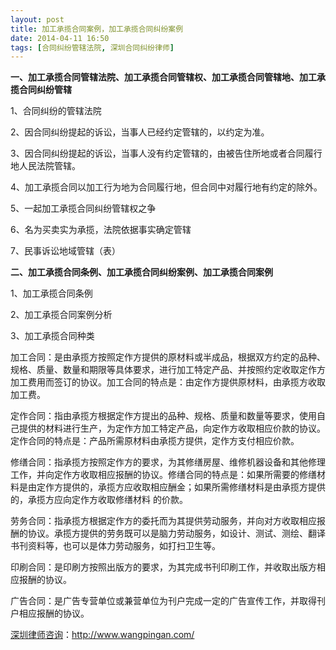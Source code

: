 ```yaml
---
layout: post
title: 加工承揽合同案例，加工承揽合同纠纷案例
date: 2014-04-11 16:50
tags: [合同纠纷管辖法院, 深圳合同纠纷律师]
---
```

<strong>一、加工承揽合同管辖法院、加工承揽合同管辖权、加工承揽合同管辖地、加工承揽合同纠纷管辖</strong>

1、合同纠纷的管辖法院

2、因合同纠纷提起的诉讼，当事人已经约定管辖的，以约定为准。

3、因合同纠纷提起的诉讼，当事人没有约定管辖的，由被告住所地或者合同履行地人民法院管辖。

4、加工承揽合同以加工行为地为合同履行地，但合同中对履行地有约定的除外。

5、一起加工承揽合同纠纷管辖权之争

6、名为买卖实为承揽，法院依据事实确定管辖

7、民事诉讼地域管辖（表）

<strong>二、加工承揽合同条例、加工承揽合同纠纷案例、加工承揽合同案例</strong>

1、加工承揽合同条例

2、加工承揽合同案例分析

3、加工承揽合同种类

加工合同：是由承揽方按照定作方提供的原材料或半成品，根据双方约定的品种、规格、质量、数量和期限等具体要求，进行加工特定产品、并按照约定收取定作方加工费用而签订的协议。加工合同的特点是：由定作方提供原材料，由承揽方收取加工费。

定作合同：指由承揽方根据定作方提出的品种、规格、质量和数量等要求，使用自己提供的材料进行生产，为定作方加工特定产品，向定作方收取相应价款的协议。定作合同的特点是：产品所需原材料由承揽方提供，定作方支付相应价款。

修缮合同：指承揽方按照定作方的要求，为其修缮房屋、维修机器设备和其他修理工作，并向定作方收取相应报酬的协议。修缮合同的特点是：如果所需要的修缮材料是由定作方提供的，承揽方应收取相应酬金；如果所需修缮材料是由承揽方提供的，承揽方应向定作方收取修缮材料
的价款。

劳务合同：指承揽方根据定作方的委托而为其提供劳动服务，并向对方收取相应报酬的协议。承揽方提供的劳务既可以是脑力劳动服务，如设计、测试、测绘、翻译书刊资料等，也可以是体力劳动服务，如打扫卫生等。

印刷合同：是印刷方按照出版方的要求，为其完成书刊印刷工作，并收取出版方相应报酬的协议。

广告合同：是广告专营单位或兼营单位为刊户完成一定的广告宣传工作，并取得刊户相应报酬的协议。


<a href="http://www.wangpingan.com/">深圳律师咨询</a>：<a href="http://www.wangpingan.com/">http://www.wangpingan.com/</a>

